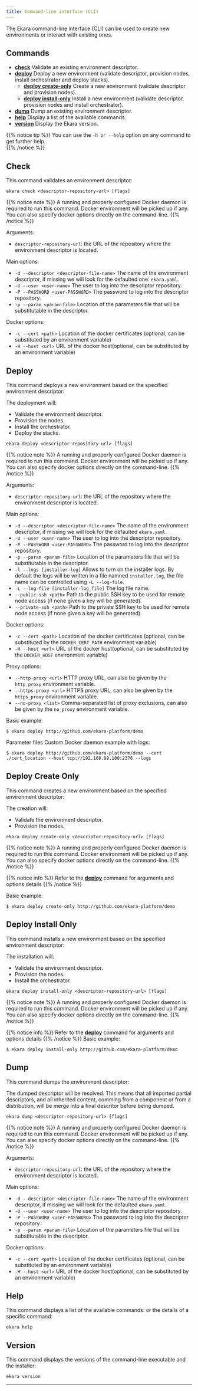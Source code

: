 ```yaml
---
title: Command-line interface (CLI)
---
```


The Ekara command-line interface (CLI) can be used to create new environments or interact with existing ones. 

## Commands

* [**check**](#check) Validate an existing environment descriptor. 
* [**deploy**](#deploy) Deploy a new environment (validate descriptor, provision nodes, install orchestrator and deploy stacks).
  * [**deploy create-only**](#deploy-create-only) Create a new environment (validate descriptor and provision nodes).
  * [**deploy install-only**](#deploy-install-only)  Install a new environment (validate descriptor, provision nodes and install orchestrator).
* [**dump**](#dump) Dump an existing environment descriptor. 
* [**help**](#help) Display a list of the available commands. 
* [**version**](#version) Display the Ekara version.

{{% notice tip %}}
You can use the `-h or --help` option on any command to get further help.  
{{% /notice %}}

## Check

This command validates an environment descriptor:

```
ekara check <descriptor-repository-url> [flags]
```

{{% notice note %}}
A running and properly configured Docker daemon is required to run this command. Docker environment will be picked up
if any. You can also specify docker options directly on the command-line.
{{% /notice %}}

Arguments:

* `descriptor-repository-url`: the URL of the repository where the environment descriptor is located.

Main options:

* `-d --descriptor <descriptor-file-name>` The name of the environment descriptor, if missing we will look for the defaulted one: `ekara.yaml`.
* `-U --user <user-name>` The user to log into the descriptor repository.
* `-P --PASSWORD <user-PASSWORD>` The password to log into the descriptor repository.
* `-p --param <param-file>` Location of the parameters file that will be substitutable in the descriptor.

Docker options: 

* `-c --cert <path>` Location of the docker certificates (optional, can be substituted by an environment variable) 
* `-H --host <url>` URL of the docker host(optional, can be substituted by an environment variable)


## Deploy

This command deploys a new environment based on the specified environment descriptor:

The deployment will:

* Validate the environment descriptor.
* Provision the nodes.
* Install the orchestrator. 
* Deploy the stacks.

```
ekara deploy <descriptor-repository-url> [flags]
```

{{% notice note %}}
A running and properly configured Docker daemon is required to run this command. Docker environment will be picked up
if any. You can also specify docker options directly on the command-line.
{{% /notice %}}

Arguments:

* `descriptor-repository-url`: the URL of the repository where the environment descriptor is located.

Main options:

* `-d --descriptor <descriptor-file-name>` The name of the environment descriptor, if missing we will look for the defaulted `ekara.yaml`.
* `-U --user <user-name>` The user to log into the descriptor repository.
* `-P --PASSWORD <user-PASSWORD>` The password to log into the descriptor repository.
* `-p --param <param-file>` Location of the parameters file that will be substitutable in the descriptor.
* `-l --logs [installer-log]` Allows to turn on the installer logs. By default the logs will be written in a file namned `installer.log`, the file name can be controlled using `-L --log-file`. 
* `-L --log-file [installer-log_file]` The log file name.
* `--public-ssh <path>` Path to the public SSH key to be used for remote node access (if none given a key will be generated).
* `--private-ssh <path>` Path to the private SSH key to be used for remote node access (if none given a key will be generated).

Docker options: 

* `-c --cert <path>` Location of the docker certificates (optional, can be substituted by the `DOCKER_CERT_PATH` environment variable) 
* `-H --host <url>` URL of the docker host(optional, can be substituted by the `DOCKER_HOST` environment variable)

Proxy options:

* `--http-proxy <url>` HTTP proxy URL, can also be given by the `http_proxy` environment variable.
* `--https-proxy <url>` HTTPS proxy URL, can also be given by the `https_proxy` environment variable.
* `--no-proxy <list>` Comma-separated list of proxy exclusions, can also be given by the `no_proxy` environment variable.

Basic example:

```
$ ekara deploy http://github.com/ekara-platform/demo
```

Parameter files Custom Docker daemon example with logs:

```
$ ekara deploy http://github.com/ekara-platform/demo --cert ./cert_location --host tcp://192.168.99.100:2376 --logs
```


## Deploy Create Only

This command creates a new environment based on the specified environment descriptor:

The creation will:

* Validate the environment descriptor.
* Provision the nodes.

```
ekara deploy create-only <descriptor-repository-url> [flags]
```

{{% notice note %}}
A running and properly configured Docker daemon is required to run this command. Docker environment will be picked up
if any. You can also specify docker options directly on the command-line.
{{% /notice %}}

{{% notice info %}}
Refer to the [**deploy**](#deploy) command for arguments and options details
{{% /notice %}}

Basic example:

```
$ ekara deploy create-only http://github.com/ekara-platform/demo
```


## Deploy Install Only

This command installs a new environment based on the specified environment descriptor:

The installation will:

* Validate the environment descriptor.
* Provision the nodes.
* Install the orchestrator. 

```
ekara deploy install-only <descriptor-repository-url> [flags]
```

{{% notice note %}}
A running and properly configured Docker daemon is required to run this command. Docker environment will be picked up
if any. You can also specify docker options directly on the command-line.
{{% /notice %}}

{{% notice info %}}
Refer to the [**deploy**](#deploy) command for arguments and options details
{{% /notice %}}
Basic example:

```
$ ekara deploy install-only http://github.com/ekara-platform/demo
```



## Dump

This command dumps the environment descriptor:

The dumped descriptor will be resolved. This means that all imported partial descriptors, and all inherited content, comming from a component or from a distribution, will be merge into a final descritor before being dumped.  

```
ekara dump <descriptor-repository-url> [flags]
```

{{% notice note %}}
A running and properly configured Docker daemon is required to run this command. Docker environment will be picked up
if any. You can also specify docker options directly on the command-line.
{{% /notice %}}

Arguments:

* `descriptor-repository-url`: the URL of the repository where the environment descriptor is located.

Main options:

* `-d --descriptor <descriptor-file-name>` The name of the environment descriptor, if missing we will look for the defaulted `ekara.yaml`.
* `-U --user <user-name>` The user to log into the descriptor repository.
* `-P --PASSWORD <user-PASSWORD>` The password to log into the descriptor repository.
* `-p --param <param-file>` Location of the parameters file that will be substitutable in the descriptor.

Docker options: 

* `-c --cert <path>` Location of the docker certificates (optional, can be substituted by an environment variable) 
* `-H --host <url>` URL of the docker host(optional, can be substituted by an environment variable)

## Help

This command displays a list of the available commands: or the details of a specific command:

```
ekara help
``` 

## Version


This command displays the versions of the command-line executable and the installer:

```
ekara version
``` 

---------------------------------------------










